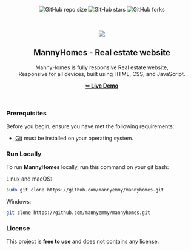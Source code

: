 <div align="center">
  
  ![GitHub repo size](https://img.shields.io/github/repo-size/mannyemmy/mannyhomes)
  ![GitHub stars](https://img.shields.io/github/stars/mannyemmy/mannyhomes?style=social)
  ![GitHub forks](https://img.shields.io/github/forks/mannyemmy/mannyhomes?style=social)


  <br />
  <br />
  
  <img src="./readme-images/project-logo.png" />

  <h2 align="center">MannyHomes - Real estate website</h2>

  MannyHomes is fully responsive Real estate website, <br />Responsive for all devices, built using HTML, CSS, and JavaScript.

  <a href="[https://mannyemmy.github.io/mannyhomes/](https://mannyemmy.github.io/MannyHomes/)"><strong>➥ Live Demo</strong></a>

</div>

<br />


### Prerequisites

Before you begin, ensure you have met the following requirements:

* [Git](https://git-scm.com/downloads "Download Git") must be installed on your operating system.

### Run Locally

To run **MannyHomes** locally, run this command on your git bash:

Linux and macOS:

```bash
sudo git clone https://github.com/mannyemmy/mannyhomes.git
```

Windows:

```bash
git clone https://github.com/mannyemmy/mannyhomes.git
```

### License

This project is **free to use** and does not contains any license.

